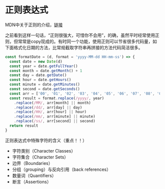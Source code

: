 # 正则表达式

MDN中关于正则的介绍，[链接](https://developer.mozilla.org/zh-CN/docs/Web/JavaScript/Reference/Global_Objects/RegExp#character-sets)

之前看到这样一句话，“正则很强大，可惜你不会用”，的确，虽然平时经常使用正则，但常常是copy现成的。有时同一个功能，使用正则可以节省很多代码量，如下面格式化日期的方法，比常规截取字符串再拼接的方法代码简洁很多。
```js
const formatDate = (d, format = 'yyyy-MM-dd HH-mm-ss') => {
  const date = new Date(d)
  const year = date.getFullYear()
  const month = date.getMonth() + 1
  const day = date.getDate()
  const hour = date.getHours()
  const minute = date.getMinutes()
  const second = date.getSeconds()
  const arr = ['00', '01', '02', '03', '04', '05', '06', '07', '08', '09']
  const result = format.replace(/yyyy/, year)
    .replace(/MM/, arr[month] || month)
    .replace(/dd/, arr[day] || day)
    .replace(/HH/, arr[hour] || hour)
    .replace(/mm/, arr[minute] || minute)
    .replace(/ss/, arr[second] || second)
  return result
}
```

正则表达式中特殊字符的含义（重点！！）

- 字符类别（Character Classes）
- 字符集合（Character Sets）
- 边界（Boundaries）
- 分组（grouping）与反向引用（back references）
- 数量词（Quantifiers）
- 断言（Assertions）
